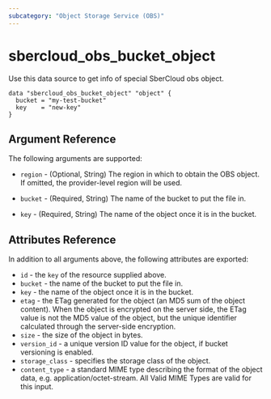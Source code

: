 ```yaml
---
subcategory: "Object Storage Service (OBS)"
---
```


# sbercloud\_obs\_bucket\_object

Use this data source to get info of special SberCloud obs object.

```hcl
data "sbercloud_obs_bucket_object" "object" {
  bucket = "my-test-bucket"
  key    = "new-key"
}
```

## Argument Reference

The following arguments are supported:

* `region` - (Optional, String) The region in which to obtain the OBS object. If omitted, the provider-level region will be used.

* `bucket` - (Required, String) The name of the bucket to put the file in.

* `key` - (Required, String) The name of the object once it is in the bucket.

## Attributes Reference

In addition to all arguments above, the following attributes are exported:

* `id` - the `key` of the resource supplied above.
* `bucket` -  the name of the bucket to put the file in.
* `key` - the name of the object once it is in the bucket.
* `etag` - the ETag generated for the object (an MD5 sum of the object content).
  When the object is encrypted on the server side, the ETag value is not the MD5 value of the object,
  but the unique identifier calculated through the server-side encryption.
* `size` - the size of the object in bytes.
* `version_id` - a unique version ID value for the object, if bucket versioning is enabled.
* `storage_class` - specifies the storage class of the object.
* `content_type` - a standard MIME type describing the format of the object data, e.g. application/octet-stream.
  All Valid MIME Types are valid for this input.
